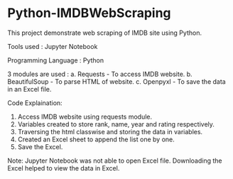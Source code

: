 # Python-IMDBWebScraping
This project demonstrate web scraping of IMDB site using Python.

Tools used : Jupyter Notebook

Programming Language : Python

3 modules are used : 
  a. Requests - To access IMDB website.
  b. BeautifulSoup - To parse HTML of website.
  c. Openpyxl - To save the data in an Excel file.
  
 Code Explaination:
 1. Access IMDB website using requests module.
 2. Variables created to store rank, name, year and rating respectively.
 3. Traversing the html classwise and storing the data in variables.
 4. Created an Excel sheet to append the list one by one.
 5. Save the Excel.

Note: Jupyter Notebook was not able to open Excel file. Downloading the Excel helped to view the data in Excel.
  
  
